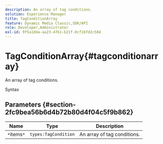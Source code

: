 ```yaml
---
description: An array of tag conditions.
solution: Experience Manager
title: TagConditionArray
feature: Dynamic Media Classic,SDK/API
role: Developer,Administrator
exl-id: 9f5a1d4a-aa23-4761-b21f-0cf16fd2c584
---
```

# TagConditionArray{#tagconditionarray}

An array of tag conditions.

 Syntax 

## Parameters {#section-2fc9bea56b6d4b72b80d4f04c5f9b862}

|  Name  | Type  | Description  |
|---|---|---|
|  `*`items`*`  | `types:TagCondition`  | An array of tag conditions.  |
